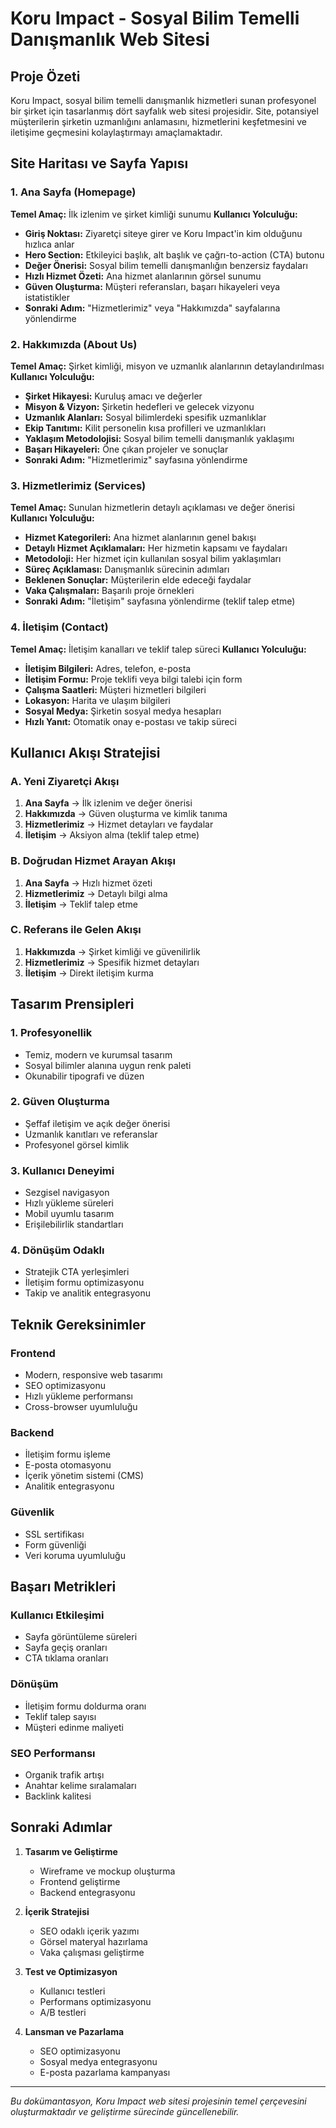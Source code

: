 # Koru Impact - Sosyal Bilim Temelli Danışmanlık Web Sitesi

## Proje Özeti
Koru Impact, sosyal bilim temelli danışmanlık hizmetleri sunan profesyonel bir şirket için tasarlanmış dört sayfalık web sitesi projesidir. Site, potansiyel müşterilerin şirketin uzmanlığını anlamasını, hizmetlerini keşfetmesini ve iletişime geçmesini kolaylaştırmayı amaçlamaktadır.

## Site Haritası ve Sayfa Yapısı

### 1. Ana Sayfa (Homepage)
**Temel Amaç:** İlk izlenim ve şirket kimliği sunumu
**Kullanıcı Yolculuğu:**
- **Giriş Noktası:** Ziyaretçi siteye girer ve Koru Impact'in kim olduğunu hızlıca anlar
- **Hero Section:** Etkileyici başlık, alt başlık ve çağrı-to-action (CTA) butonu
- **Değer Önerisi:** Sosyal bilim temelli danışmanlığın benzersiz faydaları
- **Hızlı Hizmet Özeti:** Ana hizmet alanlarının görsel sunumu
- **Güven Oluşturma:** Müşteri referansları, başarı hikayeleri veya istatistikler
- **Sonraki Adım:** "Hizmetlerimiz" veya "Hakkımızda" sayfalarına yönlendirme

### 2. Hakkımızda (About Us)
**Temel Amaç:** Şirket kimliği, misyon ve uzmanlık alanlarının detaylandırılması
**Kullanıcı Yolculuğu:**
- **Şirket Hikayesi:** Kuruluş amacı ve değerler
- **Misyon & Vizyon:** Şirketin hedefleri ve gelecek vizyonu
- **Uzmanlık Alanları:** Sosyal bilimlerdeki spesifik uzmanlıklar
- **Ekip Tanıtımı:** Kilit personelin kısa profilleri ve uzmanlıkları
- **Yaklaşım Metodolojisi:** Sosyal bilim temelli danışmanlık yaklaşımı
- **Başarı Hikayeleri:** Öne çıkan projeler ve sonuçlar
- **Sonraki Adım:** "Hizmetlerimiz" sayfasına yönlendirme

### 3. Hizmetlerimiz (Services)
**Temel Amaç:** Sunulan hizmetlerin detaylı açıklaması ve değer önerisi
**Kullanıcı Yolculuğu:**
- **Hizmet Kategorileri:** Ana hizmet alanlarının genel bakışı
- **Detaylı Hizmet Açıklamaları:** Her hizmetin kapsamı ve faydaları
- **Metodoloji:** Her hizmet için kullanılan sosyal bilim yaklaşımları
- **Süreç Açıklaması:** Danışmanlık sürecinin adımları
- **Beklenen Sonuçlar:** Müşterilerin elde edeceği faydalar
- **Vaka Çalışmaları:** Başarılı proje örnekleri
- **Sonraki Adım:** "İletişim" sayfasına yönlendirme (teklif talep etme)

### 4. İletişim (Contact)
**Temel Amaç:** İletişim kanalları ve teklif talep süreci
**Kullanıcı Yolculuğu:**
- **İletişim Bilgileri:** Adres, telefon, e-posta
- **İletişim Formu:** Proje teklifi veya bilgi talebi için form
- **Çalışma Saatleri:** Müşteri hizmetleri bilgileri
- **Lokasyon:** Harita ve ulaşım bilgileri
- **Sosyal Medya:** Şirketin sosyal medya hesapları
- **Hızlı Yanıt:** Otomatik onay e-postası ve takip süreci

## Kullanıcı Akışı Stratejisi

### A. Yeni Ziyaretçi Akışı
1. **Ana Sayfa** → İlk izlenim ve değer önerisi
2. **Hakkımızda** → Güven oluşturma ve kimlik tanıma
3. **Hizmetlerimiz** → Hizmet detayları ve faydalar
4. **İletişim** → Aksiyon alma (teklif talep etme)

### B. Doğrudan Hizmet Arayan Akışı
1. **Ana Sayfa** → Hızlı hizmet özeti
2. **Hizmetlerimiz** → Detaylı bilgi alma
3. **İletişim** → Teklif talep etme

### C. Referans ile Gelen Akışı
1. **Hakkımızda** → Şirket kimliği ve güvenilirlik
2. **Hizmetlerimiz** → Spesifik hizmet detayları
3. **İletişim** → Direkt iletişim kurma

## Tasarım Prensipleri

### 1. Profesyonellik
- Temiz, modern ve kurumsal tasarım
- Sosyal bilimler alanına uygun renk paleti
- Okunabilir tipografi ve düzen

### 2. Güven Oluşturma
- Şeffaf iletişim ve açık değer önerisi
- Uzmanlık kanıtları ve referanslar
- Profesyonel görsel kimlik

### 3. Kullanıcı Deneyimi
- Sezgisel navigasyon
- Hızlı yükleme süreleri
- Mobil uyumlu tasarım
- Erişilebilirlik standartları

### 4. Dönüşüm Odaklı
- Stratejik CTA yerleşimleri
- İletişim formu optimizasyonu
- Takip ve analitik entegrasyonu

## Teknik Gereksinimler

### Frontend
- Modern, responsive web tasarımı
- SEO optimizasyonu
- Hızlı yükleme performansı
- Cross-browser uyumluluğu

### Backend
- İletişim formu işleme
- E-posta otomasyonu
- İçerik yönetim sistemi (CMS)
- Analitik entegrasyonu

### Güvenlik
- SSL sertifikası
- Form güvenliği
- Veri koruma uyumluluğu

## Başarı Metrikleri

### Kullanıcı Etkileşimi
- Sayfa görüntüleme süreleri
- Sayfa geçiş oranları
- CTA tıklama oranları

### Dönüşüm
- İletişim formu doldurma oranı
- Teklif talep sayısı
- Müşteri edinme maliyeti

### SEO Performansı
- Organik trafik artışı
- Anahtar kelime sıralamaları
- Backlink kalitesi

## Sonraki Adımlar

1. **Tasarım ve Geliştirme**
   - Wireframe ve mockup oluşturma
   - Frontend geliştirme
   - Backend entegrasyonu

2. **İçerik Stratejisi**
   - SEO odaklı içerik yazımı
   - Görsel materyal hazırlama
   - Vaka çalışması geliştirme

3. **Test ve Optimizasyon**
   - Kullanıcı testleri
   - Performans optimizasyonu
   - A/B testleri

4. **Lansman ve Pazarlama**
   - SEO optimizasyonu
   - Sosyal medya entegrasyonu
   - E-posta pazarlama kampanyası

---

*Bu dokümantasyon, Koru Impact web sitesi projesinin temel çerçevesini oluşturmaktadır ve geliştirme sürecinde güncellenebilir.*
